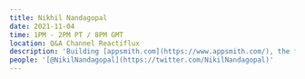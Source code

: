 ```yaml
---
title: Nikhil Nandagopal
date: 2021-11-04
time: 1PM - 2PM PT / 8PM GMT
location: Q&A Channel Reactiflux
description: 'Building [appsmith.com](https://www.appsmith.com/), the future of app development!'
people: '[@NikilNandagopal](https://twitter.com/NikilNandagopal)'
---
```

